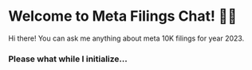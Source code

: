# Welcome to Meta Filings Chat! 🚀🤖

Hi there! You can ask me anything about meta 10K filings for year 2023.

### Please what while I initialize...